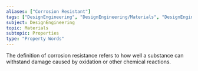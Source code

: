 ```yaml
---
aliases: ["Corrosion Resistant"]
tags: ["DesignEngineering", "DesignEngineering/Materials", "DesignEngineering/Materials/Properties", "DesignEngineering/Materials/Properties/PropertyWords"]
subject: DesignEngineering
topic: Materials
subtopic: Properties
type: "Property Words"
---
```


The definition of corrosion resistance refers to how well a substance can withstand damage caused by oxidation or other chemical reactions.